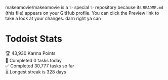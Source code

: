 makeamovie/makeamovie is a ✨ special ✨ repository because its `README.md` (this file) appears on your GitHub profile.
You can click the Preview link to take a look at your changes. darn right ya can

# Todoist Stats

<!-- TODO-IST:START -->
🏆  43,930 Karma Points           
🌸  Completed 0 tasks today           
✅  Completed 30,777 tasks so far           
⏳  Longest streak is 328 days
<!-- TODO-IST:END -->